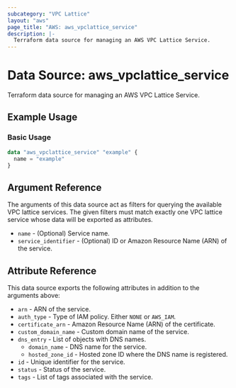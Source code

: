 ```yaml
---
subcategory: "VPC Lattice"
layout: "aws"
page_title: "AWS: aws_vpclattice_service"
description: |-
  Terraform data source for managing an AWS VPC Lattice Service.
---
```


# Data Source: aws_vpclattice_service

Terraform data source for managing an AWS VPC Lattice Service.

## Example Usage

### Basic Usage

```terraform
data "aws_vpclattice_service" "example" {
  name = "example"
}
```

## Argument Reference

The arguments of this data source act as filters for querying the available VPC lattice services.
The given filters must match exactly one VPC lattice service whose data will be exported as attributes.

* `name` - (Optional) Service name.
* `service_identifier` - (Optional) ID or Amazon Resource Name (ARN) of the service.

## Attribute Reference

This data source exports the following attributes in addition to the arguments above:

* `arn` - ARN of the service.
* `auth_type` - Type of IAM policy. Either `NONE` or `AWS_IAM`.
* `certificate_arn` - Amazon Resource Name (ARN) of the certificate.
* `custom_domain_name` - Custom domain name of the service.
* `dns_entry` - List of objects with DNS names.
    * `domain_name` - DNS name for the service.
    * `hosted_zone_id` - Hosted zone ID where the DNS name is registered.
* `id` - Unique identifier for the service.
* `status` - Status of the service.
* `tags` - List of tags associated with the service.
